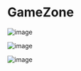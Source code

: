# GameZone

![image](https://github.com/elhendymustafa7/GameZone/assets/58703269/a34dc32f-4233-44bf-85d1-99e1908bdec2)

![image](https://github.com/elhendymustafa7/GameZone/assets/58703269/ff03e169-dbf3-4da7-9626-54f9797b3376)

![image](https://github.com/elhendymustafa7/GameZone/assets/58703269/8cac58f3-3533-4bcd-92be-7d79ebbc1221)